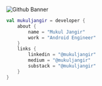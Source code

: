 ![Github Banner](https://github.com/user-attachments/assets/f7be605c-4551-467e-9256-0d175cc8ec13)




```kotlin
val mukuljangir = developer {
    about {
        name = "Mukul Jangir"
        work = "Android Engineer"
    }
    links {
        linkedin = "@mukuljangir"
        medium = "@mukuljangir"
        substack = "@mukuljangir"
    }
}
```








